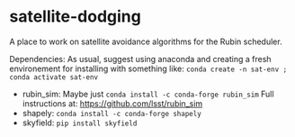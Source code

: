 # satellite-dodging
A place to work on satellite avoidance algorithms for the Rubin scheduler.


Dependencies:
As usual, suggest using anaconda and creating a fresh environement for installing with something like: `conda create -n sat-env ; conda activate sat-env`

* rubin_sim: Maybe just `conda install -c conda-forge rubin_sim` Full instructions at:  https://github.com/lsst/rubin_sim
* shapely: `conda install -c conda-forge shapely`
* skyfield:  `pip install skyfield`


